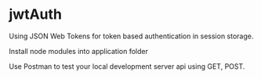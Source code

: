 # jwtAuth
Using JSON Web Tokens for token based authentication in session storage.

Install node modules into application folder

Use Postman to test your local development server api using GET, POST.
